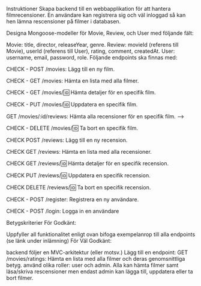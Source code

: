Instruktioner
Skapa backend till en webbapplikation för att hantera filmrecensioner. En användare kan registrera sig och väl inloggad så kan hen lämna rescensioner på filmer i databasen.

Designa Mongoose-modeller för Movie, Review, och User med följande fält:

Movie: title, director, releaseYear, genre.
Review: movieId (referens till Movie), userId (referens till User), rating, comment, createdAt.
User: username, email, password, role.
Följande endpoints ska finnas med:

CHECK - POST /movies: Lägg till en ny film.

CHECK - GET /movies: Hämta en lista med alla filmer.

CHECK - GET /movies/:id: Hämta detaljer för en specifik film.

CHECK - PUT /movies/:id: Uppdatera en specifik film.

<!-- ! GLÖM INTE DENNA NEDAN -->

GET /movies/:id/reviews: Hämta alla recensioner för en specifik film. -->

<!-- ! GLÖM INTE DENNA OVAN -->

CHECK - DELETE /movies/:id: Ta bort en specifik film.

CHECK POST /reviews: Lägg till en ny recension.

CHECK GET /reviews: Hämta en lista med alla recensioner.

CHECK GET /reviews/:id: Hämta detaljer för en specifik recension.

CHECK PUT /reviews/:id: Uppdatera en specifik recension.

CHECK DELETE /reviews/:id: Ta bort en specifik recension.

CHECK - POST /register: Registrera en ny användare.

CHECK - POST /login: Logga in en användare

Betygskriterier
För Godkänt:

Uppfyller all funktionalitet enligt ovan
bifoga exempelanrop till alla endpoints (se länk under inlämning)
För Väl Godkänt:

backend följer en MVC-arkitektur (eller motsv.)
Lägg till en endpoint:
GET /movies/ratings: Hämta en lista med alla filmer och deras genomsnittliga betyg.
använd olika roller: user och admin. Alla kan hämta filmer samt läsa/skriva rescensioner men endast admin kan lägga till, uppdatera eller ta bort filmer.
